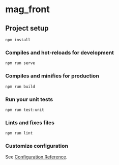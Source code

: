 # mag_front

## Project setup
```
npm install
```

### Compiles and hot-reloads for development
```
npm run serve
```

### Compiles and minifies for production
```
npm run build
```

### Run your unit tests
```
npm run test:unit
```

### Lints and fixes files 
```
npm run lint
```

### Customize configuration
See [Configuration Reference](https://cli.vuejs.org/config/).
